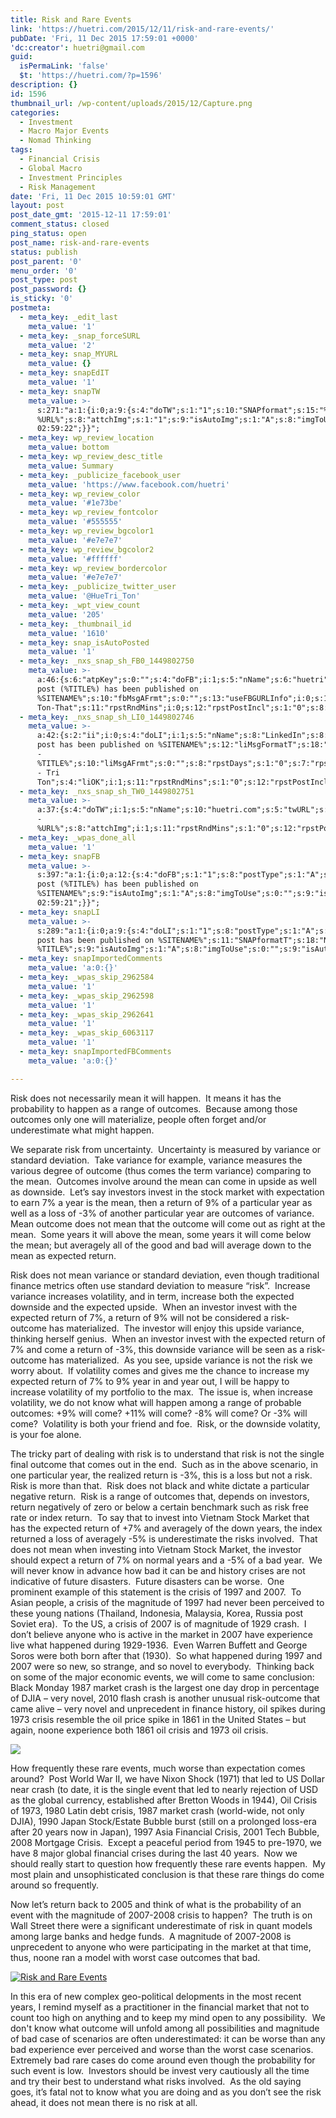 ```yaml
---
title: Risk and Rare Events
link: 'https://huetri.com/2015/12/11/risk-and-rare-events/'
pubDate: 'Fri, 11 Dec 2015 17:59:01 +0000'
'dc:creator': huetri@gmail.com
guid:
  isPermaLink: 'false'
  $t: 'https://huetri.com/?p=1596'
description: {}
id: 1596
thumbnail_url: /wp-content/uploads/2015/12/Capture.png
categories:
  - Investment
  - Macro Major Events
  - Nomad Thinking
tags:
  - Financial Crisis
  - Global Macro
  - Investment Principles
  - Risk Management
date: 'Fri, 11 Dec 2015 10:59:01 GMT'
layout: post
post_date_gmt: '2015-12-11 17:59:01'
comment_status: closed
ping_status: open
post_name: risk-and-rare-events
status: publish
post_parent: '0'
menu_order: '0'
post_type: post
post_password: {}
is_sticky: '0'
postmeta:
  - meta_key: _edit_last
    meta_value: '1'
  - meta_key: _snap_forceSURL
    meta_value: '2'
  - meta_key: snap_MYURL
    meta_value: {}
  - meta_key: snapEdIT
    meta_value: '1'
  - meta_key: snapTW
    meta_value: >-
      s:271:"a:1:{i:0;a:9:{s:4:"doTW";s:1:"1";s:10:"SNAPformat";s:15:"%TITLE% -
      %URL%";s:8:"attchImg";s:1:"1";s:9:"isAutoImg";s:1:"A";s:8:"imgToUse";s:0:"";s:11:"isPrePosted";s:1:"1";s:8:"isPosted";s:1:"1";s:4:"pgID";s:18:"675147836237983745";s:5:"pDate";s:19:"2015-12-11
      02:59:22";}}";
  - meta_key: wp_review_location
    meta_value: bottom
  - meta_key: wp_review_desc_title
    meta_value: Summary
  - meta_key: _publicize_facebook_user
    meta_value: 'https://www.facebook.com/huetri'
  - meta_key: wp_review_color
    meta_value: '#1e73be'
  - meta_key: wp_review_fontcolor
    meta_value: '#555555'
  - meta_key: wp_review_bgcolor1
    meta_value: '#e7e7e7'
  - meta_key: wp_review_bgcolor2
    meta_value: '#ffffff'
  - meta_key: wp_review_bordercolor
    meta_value: '#e7e7e7'
  - meta_key: _publicize_twitter_user
    meta_value: '@HueTri_Ton'
  - meta_key: _wpt_view_count
    meta_value: '205'
  - meta_key: _thumbnail_id
    meta_value: '1610'
  - meta_key: snap_isAutoPosted
    meta_value: '1'
  - meta_key: _nxs_snap_sh_FB0_1449802750
    meta_value: >-
      a:46:{s:6:"atpKey";s:0:"";s:4:"doFB";i:1;s:5:"nName";s:6:"huetri";s:7:"fbAppID";s:15:"381288328662547";s:8:"fbAppSec";s:32:"2c925b0c26457c72f309989e29187a21";s:6:"catSel";s:1:"0";s:8:"catSelEd";s:0:"";s:8:"postType";s:1:"A";s:7:"fbAttch";s:1:"2";s:12:"fbAttchAsVid";i:0;s:6:"imgUpl";s:1:"1";s:11:"fbMsgFormat";s:51:"New
      post (%TITLE%) has been published on
      %SITENAME%";s:10:"fbMsgAFrmt";s:0:"";s:13:"useFBGURLInfo";i:0;s:10:"riComments";s:1:"1";s:12:"riCommentsAA";s:1:"1";s:8:"rpstDays";s:1:"0";s:7:"rpstHrs";s:1:"0";s:8:"rpstMins";s:1:"0";s:6:"rpstOn";i:0;s:8:"rpstStop";s:1:"O";s:11:"rpstOnlyPUP";i:0;s:7:"fltrsOn";i:0;s:11:"rpstBtwDays";a:0:{}s:5:"fbURL";s:32:"https://www.facebook.com/huetri/";s:6:"fbPgID";s:6:"huetri";s:14:"fbAppAuthToken";s:195:"CAAFax5tjDhMBAAPTomevpvaxpmWdGzXrxdHWtPgdZAHx0YDNnjfDZAhbzhDzGrobF2lNiHH3tToRUTWGfY5nRasiW2NtyzVVnt1yANAoU9KiRIoDpINGwOUTV7AdFOzpL8e6rCjsstzNbGYsZBwF8BF9vKNYN8x0KwQOOwKXPZABhneZAOIOBdS2jXSH4EfMZD";s:8:"destType";s:2:"pr";s:18:"fbAppPageAuthToken";s:195:"CAAFax5tjDhMBAAPTomevpvaxpmWdGzXrxdHWtPgdZAHx0YDNnjfDZAhbzhDzGrobF2lNiHH3tToRUTWGfY5nRasiW2NtyzVVnt1yANAoU9KiRIoDpINGwOUTV7AdFOzpL8e6rCjsstzNbGYsZBwF8BF9vKNYN8x0KwQOOwKXPZABhneZAOIOBdS2jXSH4EfMZD";s:13:"fbAppAuthUser";s:17:"10152703895896701";s:17:"fbAppAuthUserName";s:16:"Hue-Tri
      Ton-That";s:11:"rpstRndMins";i:0;s:12:"rpstPostIncl";s:1:"0";s:8:"rpstType";s:1:"2";s:12:"rpstTimeType";s:1:"A";s:12:"rpstFromTime";s:0:"";s:10:"rpstToTime";s:0:"";s:10:"rpstOLDays";s:2:"30";s:10:"rpstNWDays";s:3:"365";s:7:"tagsSel";s:0:"";s:8:"tagsSelX";s:0:"";s:8:"isPosted";s:0:"";s:8:"imgToUse";b:0;s:8:"urlToUse";b:0;s:2:"ii";i:0;s:9:"timeToRun";i:1449802750;}
  - meta_key: _nxs_snap_sh_LI0_1449802746
    meta_value: >-
      a:42:{s:2:"ii";i:0;s:4:"doLI";i:1;s:5:"nName";s:8:"LinkedIn";s:8:"liAPIKey";s:14:"75p0f50xixc9bx";s:8:"liAPISec";s:16:"8PVz8N5cJQmX1VcQ";s:7:"liAttch";s:1:"1";s:6:"catSel";s:1:"0";s:8:"catSelEd";s:0:"";s:5:"grpID";s:0:"";s:11:"liMsgFormat";s:41:"New
      post has been published on %SITENAME%";s:12:"liMsgFormatT";s:18:"New Post
      -
      %TITLE%";s:10:"liMsgAFrmt";s:0:"";s:8:"rpstDays";s:1:"0";s:7:"rpstHrs";s:1:"0";s:8:"rpstMins";s:1:"0";s:6:"rpstOn";i:0;s:8:"rpstStop";s:1:"O";s:11:"rpstOnlyPUP";i:0;s:7:"fltrsOn";i:0;s:11:"rpstBtwDays";a:0:{}s:12:"liOAuthToken";s:40:"78--3740baf9-8c26-4472-b10d-152fdd7ee959";s:18:"liOAuthTokenSecret";s:36:"c10a5f89-a367-4f69-b2f4-de592fc3aa12";s:15:"liOAuthVerifier";s:5:"43723";s:13:"liAccessToken";s:36:"4050a2a5-e38b-4436-9614-32448e99f4f8";s:19:"liAccessTokenSecret";s:36:"72e73a90-4905-4b95-b2b7-3d1d39067cc1";s:10:"liUserInfo";s:20:"n55GWzJSHd
      - Tri
      Ton";s:4:"liOK";i:1;s:11:"rpstRndMins";s:1:"0";s:12:"rpstPostIncl";s:1:"0";s:8:"rpstType";s:1:"2";s:12:"rpstTimeType";s:1:"A";s:12:"rpstFromTime";s:0:"";s:10:"rpstToTime";s:0:"";s:10:"rpstOLDays";s:2:"30";s:10:"rpstNWDays";s:3:"365";s:7:"tagsSel";s:0:"";s:8:"tagsSelX";s:0:"";s:8:"isPosted";s:0:"";s:8:"imgToUse";b:0;s:8:"urlToUse";b:0;s:8:"postType";s:1:"A";s:9:"timeToRun";i:1449802746;}
  - meta_key: _nxs_snap_sh_TW0_1449802751
    meta_value: >-
      a:37:{s:4:"doTW";i:1;s:5:"nName";s:10:"huetri.com";s:5:"twURL";s:30:"https://twitter.com/HueTri_Ton";s:9:"twConsKey";s:25:"YQU2MFvsbvH8zzXERWnbESsHt";s:9:"twConsSec";s:50:"We1ibYJ91h4WkWC27nCcsaIBgtZYAg9t43ktvX1MXQECxo8ww3";s:10:"twAccToken";s:50:"368470665-pvi7E2oGegIIslCqZZkRNkbJhrT3uEeC8rkNdIjj";s:6:"catSel";s:1:"0";s:8:"catSelEd";s:0:"";s:10:"riComments";s:1:"1";s:11:"riCommentsM";s:1:"1";s:12:"riCommentsAA";s:1:"1";s:8:"rpstDays";s:1:"0";s:7:"rpstHrs";s:1:"0";s:8:"rpstMins";s:1:"0";s:6:"rpstOn";i:0;s:8:"rpstStop";s:1:"O";s:11:"rpstOnlyPUP";i:0;s:7:"fltrsOn";i:0;s:11:"rpstBtwDays";a:0:{}s:13:"twAccTokenSec";s:45:"miSQ3e3JT9L9XsLWNScyneFEpwpXog4aBU2S18cwRYLSC";s:11:"twMsgFormat";s:15:"%TITLE%
      -
      %URL%";s:8:"attchImg";i:1;s:11:"rpstRndMins";s:1:"0";s:12:"rpstPostIncl";s:1:"0";s:8:"rpstType";s:1:"2";s:12:"rpstTimeType";s:1:"A";s:12:"rpstFromTime";s:0:"";s:10:"rpstToTime";s:0:"";s:10:"rpstOLDays";s:2:"30";s:10:"rpstNWDays";s:3:"365";s:7:"tagsSel";s:0:"";s:8:"tagsSelX";s:0:"";s:4:"twOK";i:1;s:8:"isPosted";s:0:"";s:8:"imgToUse";b:0;s:2:"ii";i:0;s:9:"timeToRun";i:1449802751;}
  - meta_key: _wpas_done_all
    meta_value: '1'
  - meta_key: snapFB
    meta_value: >-
      s:397:"a:1:{i:0;a:12:{s:4:"doFB";s:1:"1";s:8:"postType";s:1:"A";s:10:"AttachPost";s:1:"2";s:10:"SNAPformat";s:51:"New
      post (%TITLE%) has been published on
      %SITENAME%";s:9:"isAutoImg";s:1:"A";s:8:"imgToUse";s:0:"";s:9:"isAutoURL";s:1:"A";s:8:"urlToUse";s:0:"";s:11:"isPrePosted";s:1:"1";s:8:"isPosted";s:1:"1";s:4:"pgID";s:35:"10152703895896701_10153409373966701";s:5:"pDate";s:19:"2015-12-11
      02:59:21";}}";
  - meta_key: snapLI
    meta_value: >-
      s:289:"a:1:{i:0;a:9:{s:4:"doLI";s:1:"1";s:8:"postType";s:1:"A";s:10:"SNAPformat";s:41:"New
      post has been published on %SITENAME%";s:11:"SNAPformatT";s:18:"New Post -
      %TITLE%";s:9:"isAutoImg";s:1:"A";s:8:"imgToUse";s:0:"";s:9:"isAutoURL";s:1:"A";s:8:"urlToUse";s:0:"";s:11:"isPrePosted";s:1:"1";}}";
  - meta_key: snapImportedComments
    meta_value: 'a:0:{}'
  - meta_key: _wpas_skip_2962584
    meta_value: '1'
  - meta_key: _wpas_skip_2962598
    meta_value: '1'
  - meta_key: _wpas_skip_2962641
    meta_value: '1'
  - meta_key: _wpas_skip_6063117
    meta_value: '1'
  - meta_key: snapImportedFBComments
    meta_value: 'a:0:{}'

---
```

Risk does not necessarily mean it will happen.  It means it has the probability to happen as a range of outcomes.  Because among those outcomes only one will materialize, people often forget and/or underestimate what might happen.

We separate risk from uncertainty.  Uncertainty is measured by variance or standard deviation.  Take variance for example, variance measures the various degree of outcome (thus comes the term variance) comparing to the mean.  Outcomes involve around the mean can come in upside as well as downside.  Let’s say investors invest in the stock market with expectation to earn 7% a year is the mean, then a return of 9% of a particular year as well as a loss of -3% of another particular year are outcomes of variance.  Mean outcome does not mean that the outcome will come out as right at the mean.  Some years it will above the mean, some years it will come below the mean; but averagely all of the good and bad will average down to the mean as expected return.

Risk does not mean variance or standard deviation, even though traditional finance metrics often use standard deviation to measure “risk”.  Increase variance increases volatility, and in term, increase both the expected downside and the expected upside.  When an investor invest with the expected return of 7%, a return of 9% will not be considered a risk-outcome has materialized.  The investor will enjoy this upside variance, thinking herself genius.  When an investor invest with the expected return of 7% and come a return of -3%, this downside variance will be seen as a risk-outcome has materialized.  As you see, upside variance is not the risk we worry about.  If volatility comes and gives me the chance to increase my expected return of 7% to 9% year in and year out, I will be happy to increase volatility of my portfolio to the max.  The issue is, when increase volatility, we do not know what will happen among a range of probable outcomes: +9% will come? +11% will come? -8% will come? Or -3% will come?  Volatility is both your friend and foe.  Risk, or the downside volatity, is your foe alone.

The tricky part of dealing with risk is to understand that risk is not the single final outcome that comes out in the end.  Such as in the above scenario, in one particular year, the realized return is -3%, this is a loss but not a risk.  Risk is more than that.  Risk does not black and white dictate a particular negative return.  Risk is a range of outcomes that, depends on investors, return negatively of zero or below a certain benchmark such as risk free rate or index return.  To say that to invest into Vietnam Stock Market that has the expected return of +7% and averagely of the down years, the index returned a loss of averagely -5% is underestimate the risks involved.  That does not mean when investing into Vietnam Stock Market, the investor should expect a return of 7% on normal years and a -5% of a bad year.  We will never know in advance how bad it can be and history crises are not indicative of future disasters.  Future disasters can be worse.  One prominent example of this statement is the crisis of 1997 and 2007.  To Asian people, a crisis of the magnitude of 1997 had never been perceived to these young nations (Thailand, Indonesia, Malaysia, Korea, Russia post Soviet era).  To the US, a crisis of 2007 is of magnitude of 1929 crash.  I don’t believe anyone who is active in the market in 2007 have experience live what happened during 1929-1936.  Even Warren Buffett and George Soros were both born after that (1930).  So what happened during 1997 and 2007 were so new, so strange, and so novel to everybody.  Thinking back on some of the major economic events, we will come to same conclusion: Black Monday 1987 market crash is the largest one day drop in percentage of DJIA – very novel, 2010 flash crash is another unusual risk-outcome that came alive – very novel and unprecedent in finance history, oil spikes during 1973 crisis resemble the oil price spike in 1861 in the United States – but again, noone experience both 1861 oil crisis and 1973 oil crisis.

[![](https://huetri.com/wp-content/uploads/2015/12/Flash-Crash-Chart.gif)](https://huetri.com/wp-content/uploads/2015/12/Flash-Crash-Chart.gif)

How frequently these rare events, much worse than expectation comes around?  Post World War II, we have Nixon Shock (1971) that led to US Dollar near crash (to date, it is the single event that led to nearly rejection of USD as the global currency, established after Bretton Woods in 1944), Oil Crisis of 1973, 1980 Latin debt crisis, 1987 market crash (world-wide, not only DJIA), 1990 Japan Stock/Estate Bubble burst (still on a prolonged loss-era after 20 years now in Japan), 1997 Asia Financial Crisis, 2001 Tech Bubble, 2008 Mortgage Crisis.  Except a peaceful period from 1945 to pre-1970, we have 8 major global financial crises during the last 40 years.  Now we should really start to question how frequently these rare events happen.  My most plain and unsophisticated conclusion is that these rare things do come around so frequently.

Now let’s return back to 2005 and think of what is the probability of an event with the magnitude of 2007-2008 crisis to happen?  The truth is on Wall Street there were a significant underestimate of risk in quant models among large banks and hedge funds.  A magnitude of 2007-2008 is unprecedent to anyone who were participating in the market at that time, thus, noone ran a model with worst case outcomes that bad.

[![Risk and Rare Events](https://huetri.com/wp-content/uploads/2015/12/Capture.png)](https://huetri.com/wp-content/uploads/2015/12/Capture.png)

In this era of new complex geo-political delopments in the most recent years, I remind myself as a practitioner in the financial market that not to count too high on anything and to keep my mind open to any possibility.  We don't know what outcome will unfold among all possibilities and magnitude of bad case of scenarios are often underestimated: it can be worse than any bad experience ever perceived and worse than the worst case scenarios.  Extremely bad rare cases do come around even though the probability for such event is low.  Investors should be invest very cautiously all the time and try their best to understand what risks involved.  As the old saying goes, it’s fatal not to know what you are doing and as you don’t see the risk ahead, it does not mean there is no risk at all.